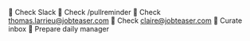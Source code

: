  Check Slack
 Check /pullreminder
 Check thomas.larrieu@jobteaser.com
 Check claire@jobteaser.com
 Curate inbox
 Prepare daily manager
